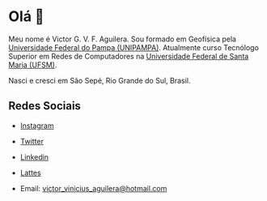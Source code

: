 # Olá 👋

Meu nome é Victor G. V. F. Aguilera. Sou formado em Geofísica pela [Universidade Federal do Pampa (UNIPAMPA)](https://cursos.unipampa.edu.br/cursos/geofisica/). Atualmente curso Tecnólogo Superior em Redes de Computadores na [Universidade Federal de Santa Maria (UFSM)](https://www.ufsm.br/cursos/graduacao/santa-maria/tecnologia-em-redes-de-computadores).

Nasci e cresci em São Sepé, Rio Grande do Sul, Brasil.

## Redes Sociais

* [Instagram](https://www.instagram.com/_vtr.vini/)

* [Twitter](https://twitter.com/vtr_01_)

* [Linkedin](https://www.linkedin.com/in/victor-gustavo-vinicius-finger-aguilera-baa9b895/)

* [Lattes](http://lattes.cnpq.br/4356336612332166)

* Email: [victor_vinicius_aguilera@hotmail.com](victor_vinicius_aguilera@hotmail.com)